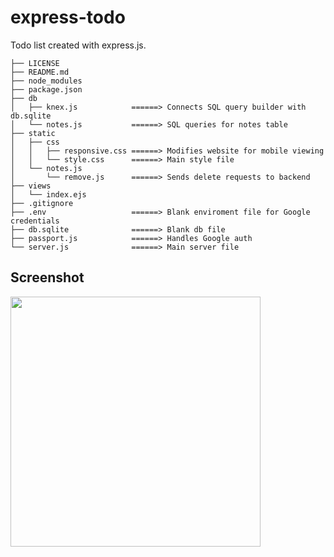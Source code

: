 # express-todo
Todo list created with express.js.

```
├── LICENSE
├── README.md
├── node_modules
├── package.json
├── db
│   ├── knex.js            ======> Connects SQL query builder with db.sqlite
│   └── notes.js           ======> SQL queries for notes table
├── static
│   ├── css
│   │   ├── responsive.css ======> Modifies website for mobile viewing
│   │   └── style.css      ======> Main style file
│   └── notes.js
│       └── remove.js      ======> Sends delete requests to backend
├── views
│   └── index.ejs
├── .gitignore
├── .env                   ======> Blank enviroment file for Google credentials
├── db.sqlite              ======> Blank db file
├── passport.js            ======> Handles Google auth
└── server.js              ======> Main server file
```

## Screenshot
<img src="https://i.imgur.com/2uwGWbi.png" height="400">
